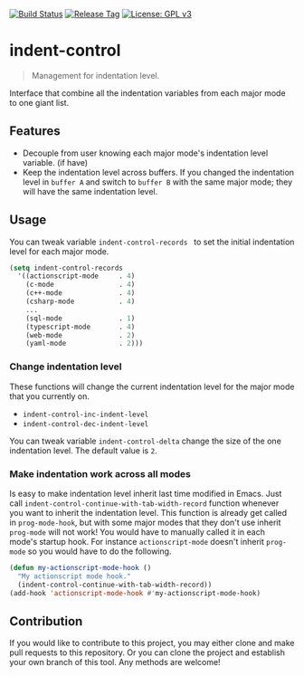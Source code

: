 [![Build Status](https://travis-ci.com/jcs-elpa/indent-control.svg?branch=master)](https://travis-ci.com/jcs-elpa/indent-control)
[![Release Tag](https://img.shields.io/github/v/release/jcs-elpa/indent-control.svg)](https://github.com/jcs-elpa/indent-control/releases/latest)
[![License: GPL v3](https://img.shields.io/badge/License-GPL%20v3-blue.svg)](https://www.gnu.org/licenses/gpl-3.0)

# indent-control
> Management for indentation level.

Interface that combine all the indentation variables from each major mode
to one giant list.

## Features

* Decouple from user knowing each major mode's indentation level variable. (if have)
* Keep the indentation level across buffers. If you changed the indentation level
in `buffer A` and switch to `buffer B` with the same major mode; they will have
the same indentation level.

## Usage

You can tweak variable `indent-control-records ` to set the initial
indentation level for each major mode.

```el
(setq indent-control-records
  '((actionscript-mode     . 4)
    (c-mode                . 4)
    (c++-mode              . 4)
    (csharp-mode           . 4)
    ...
    (sql-mode              . 1)
    (typescript-mode       . 4)
    (web-mode              . 2)
    (yaml-mode             . 2)))
```

### Change indentation level

These functions will change the current indentation level for the major mode
that you currently on.

* `indent-control-inc-indent-level`
* `indent-control-dec-indent-level`

You can tweak variable `indent-control-delta` change the size of the one
indentation level. The default value is `2`.

### Make indentation work across all modes

Is easy to make indentation level inherit last time modified in Emacs. 
Just call `indent-control-continue-with-tab-width-record` function whenever
you want to inherit the indentation level. This function is already get called
in `prog-mode-hook`, but with some major modes that they don't use inherit
`prog-mode` will not work! You would have to manually called it in each mode's
startup hook. For instance `actionscript-mode` doesn't inherit `prog-mode`
so you would have to do the following.

```el
(defun my-actionscript-mode-hook ()
  "My actionscript mode hook."
  (indent-control-continue-with-tab-width-record))
(add-hook 'actionscript-mode-hook #'my-actionscript-mode-hook)
```

## Contribution

If you would like to contribute to this project, you may either
clone and make pull requests to this repository. Or you can
clone the project and establish your own branch of this tool.
Any methods are welcome!
